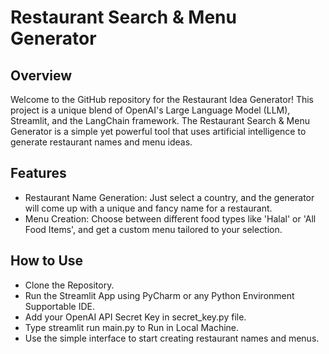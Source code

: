# Restaurant Search & Menu Generator

## Overview
Welcome to the GitHub repository for the Restaurant Idea Generator! This project is a unique blend of OpenAI's Large Language Model (LLM), Streamlit, and the LangChain framework.
The Restaurant Search & Menu Generator is a simple yet powerful tool that uses artificial intelligence to generate restaurant names and menu ideas.

## Features
- Restaurant Name Generation: Just select a country, and the generator will come up with a unique and fancy name for a restaurant.
- Menu Creation: Choose between different food types like 'Halal' or 'All Food Items', and get a custom menu tailored to your selection.

## How to Use
- Clone the Repository.
- Run the Streamlit App using PyCharm or any Python Environment Supportable IDE.
- Add your OpenAI API Secret Key in secret_key.py file. 
- Type streamlit run main.py to Run in Local Machine.
- Use the simple interface to start creating restaurant names and menus.
